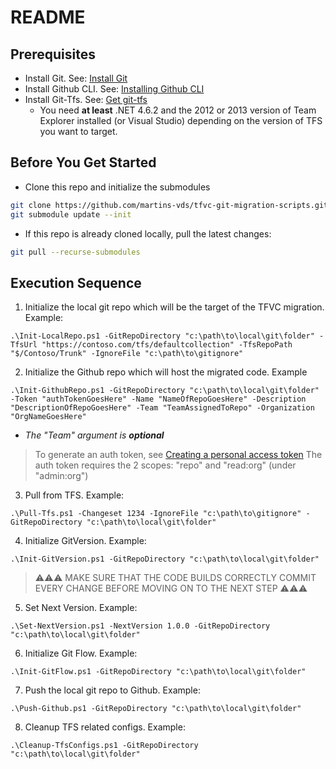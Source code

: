 # README

## Prerequisites

- Install Git. See: [Install Git](https://github.com/git-guides/install-git#install-git)
- Install Github CLI. See: [Installing Github CLI](https://github.com/cli/cli#installation)
- Install Git-Tfs. See: [Get git-tfs](https://github.com/git-tfs/git-tfs#get-git-tfs)
    - You need **at least** .NET 4.6.2 and the 2012 or 2013 version of Team Explorer installed (or Visual Studio) depending on the version of TFS you want to target.
## Before You Get Started
- Clone this repo and initialize the submodules
```bash
git clone https://github.com/martins-vds/tfvc-git-migration-scripts.git
git submodule update --init
```
- If this repo is already cloned locally, pull the latest changes:
```bash
git pull --recurse-submodules
```

## Execution Sequence
1. Initialize the local git repo which will be the target of the TFVC migration. Example:
```posh
.\Init-LocalRepo.ps1 -GitRepoDirectory "c:\path\to\local\git\folder" -TfsUrl "https://contoso.com/tfs/defaultcollection" -TfsRepoPath "$/Contoso/Trunk" -IgnoreFile "c:\path\to\gitignore"
```
2. Initialize the Github repo which will host the migrated code. Example
```posh
.\Init-GithubRepo.ps1 -GitRepoDirectory "c:\path\to\local\git\folder" -Token "authTokenGoesHere" -Name "NameOfRepoGoesHere" -Description "DescriptionOfRepoGoesHere" -Team "TeamAssignedToRepo" -Organization "OrgNameGoesHere"
```

- *The "Team" argument is **optional***

> To generate an auth token, see [Creating a personal access token](https://docs.github.com/en/free-pro-team@latest/github/authenticating-to-github/creating-a-personal-access-token)
> The auth token requires the 2 scopes: "repo" and "read:org" (under "admin:org")

3. Pull from TFS. Example:
```posh
.\Pull-Tfs.ps1 -Changeset 1234 -IgnoreFile "c:\path\to\gitignore" -GitRepoDirectory "c:\path\to\local\git\folder"
```

4. Initialize GitVersion. Example:
```posh
.\Init-GitVersion.ps1 -GitRepoDirectory "c:\path\to\local\git\folder"
```

> :warning::warning::warning:
> MAKE SURE THAT THE CODE BUILDS CORRECTLY
> COMMIT EVERY CHANGE BEFORE MOVING ON TO THE NEXT STEP
> :warning::warning::warning:

5. Set Next Version. Example:
```posh
.\Set-NextVersion.ps1 -NextVersion 1.0.0 -GitRepoDirectory "c:\path\to\local\git\folder"
```

6. Initialize Git Flow. Example:
```posh
.\Init-GitFlow.ps1 -GitRepoDirectory "c:\path\to\local\git\folder"
```

7. Push the local git repo to Github. Example:
```posh
.\Push-Github.ps1 -GitRepoDirectory "c:\path\to\local\git\folder"
```

8. Cleanup TFS related configs. Example:
```posh
.\Cleanup-TfsConfigs.ps1 -GitRepoDirectory "c:\path\to\local\git\folder"
```